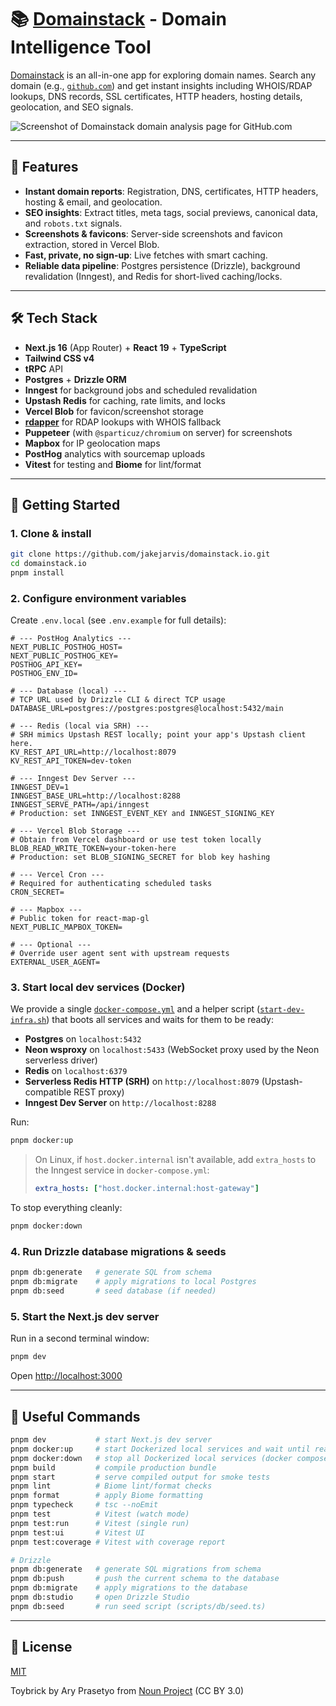 # 📚 [Domainstack](https://domainstack.io) - Domain Intelligence Tool

[Domainstack](https://domainstack.io) is an all-in-one app for exploring domain names. Search any domain (e.g., [`github.com`](https://domainstack.io/github.com)) and get instant insights including WHOIS/RDAP lookups, DNS records, SSL certificates, HTTP headers, hosting details, geolocation, and SEO signals.

![Screenshot of Domainstack domain analysis page for GitHub.com](https://github.com/user-attachments/assets/5a13d2c5-2d1c-4f70-bc52-a2742d43ebc6)

---

## 🚀 Features

- **Instant domain reports**: Registration, DNS, certificates, HTTP headers, hosting & email, and geolocation.
- **SEO insights**: Extract titles, meta tags, social previews, canonical data, and `robots.txt` signals.
- **Screenshots & favicons**: Server-side screenshots and favicon extraction, stored in Vercel Blob.
- **Fast, private, no sign-up**: Live fetches with smart caching.
- **Reliable data pipeline**: Postgres persistence (Drizzle), background revalidation (Inngest), and Redis for short-lived caching/locks.

---

## 🛠️ Tech Stack

- **Next.js 16** (App Router) + **React 19** + **TypeScript**
- **Tailwind CSS v4**
- **tRPC** API
- **Postgres** + **Drizzle ORM**
- **Inngest** for background jobs and scheduled revalidation
- **Upstash Redis** for caching, rate limits, and locks
- **Vercel Blob** for favicon/screenshot storage
- [**rdapper**](https://github.com/jakejarvis/rdapper) for RDAP lookups with WHOIS fallback
- **Puppeteer** (with `@sparticuz/chromium` on server) for screenshots
- **Mapbox** for IP geolocation maps
- **PostHog** analytics with sourcemap uploads
- **Vitest** for testing and **Biome** for lint/format

---

## 🌱 Getting Started

### 1. Clone & install

```bash
git clone https://github.com/jakejarvis/domainstack.io.git
cd domainstack.io
pnpm install
```

### 2. Configure environment variables

Create `.env.local` (see `.env.example` for full details):

```env
# --- PostHog Analytics ---
NEXT_PUBLIC_POSTHOG_HOST=
NEXT_PUBLIC_POSTHOG_KEY=
POSTHOG_API_KEY=
POSTHOG_ENV_ID=

# --- Database (local) ---
# TCP URL used by Drizzle CLI & direct TCP usage
DATABASE_URL=postgres://postgres:postgres@localhost:5432/main

# --- Redis (local via SRH) ---
# SRH mimics Upstash REST locally; point your app's Upstash client here.
KV_REST_API_URL=http://localhost:8079
KV_REST_API_TOKEN=dev-token

# --- Inngest Dev Server ---
INNGEST_DEV=1
INNGEST_BASE_URL=http://localhost:8288
INNGEST_SERVE_PATH=/api/inngest
# Production: set INNGEST_EVENT_KEY and INNGEST_SIGNING_KEY

# --- Vercel Blob Storage ---
# Obtain from Vercel dashboard or use test token locally
BLOB_READ_WRITE_TOKEN=your-token-here
# Production: set BLOB_SIGNING_SECRET for blob key hashing

# --- Vercel Cron ---
# Required for authenticating scheduled tasks
CRON_SECRET=

# --- Mapbox ---
# Public token for react-map-gl
NEXT_PUBLIC_MAPBOX_TOKEN=

# --- Optional ---
# Override user agent sent with upstream requests
EXTERNAL_USER_AGENT=
```

### 3. Start local dev services (Docker)

We provide a single [`docker-compose.yml`](docker-compose.yml) and a helper script ([`start-dev-infra.sh`](scripts/start-dev-infra.sh)) that boots all services and waits for them to be ready:

- **Postgres** on `localhost:5432`
- **Neon wsproxy** on `localhost:5433` (WebSocket proxy used by the Neon serverless driver)
- **Redis** on `localhost:6379`
- **Serverless Redis HTTP (SRH)** on `http://localhost:8079` (Upstash-compatible REST proxy)
- **Inngest Dev Server** on `http://localhost:8288`

Run:

```bash
pnpm docker:up
```

> On Linux, if `host.docker.internal` isn't available, add `extra_hosts` to the Inngest service in `docker-compose.yml`:
>
> ```yaml
> extra_hosts: ["host.docker.internal:host-gateway"]
> ```

To stop everything cleanly:

```bash
pnpm docker:down
```

### 4. Run Drizzle database migrations & seeds

```bash
pnpm db:generate   # generate SQL from schema
pnpm db:migrate    # apply migrations to local Postgres
pnpm db:seed       # seed database (if needed)
```

### 5. Start the Next.js dev server

Run in a second terminal window:

```bash
pnpm dev
```

Open [http://localhost:3000](http://localhost:3000)

---

## 🧰 Useful Commands

```bash
pnpm dev           # start Next.js dev server
pnpm docker:up     # start Dockerized local services and wait until ready
pnpm docker:down   # stop all Dockerized local services (docker compose down)
pnpm build         # compile production bundle
pnpm start         # serve compiled output for smoke tests
pnpm lint          # Biome lint/format checks
pnpm format        # apply Biome formatting
pnpm typecheck     # tsc --noEmit
pnpm test          # Vitest (watch mode)
pnpm test:run      # Vitest (single run)
pnpm test:ui       # Vitest UI
pnpm test:coverage # Vitest with coverage report

# Drizzle
pnpm db:generate   # generate SQL migrations from schema
pnpm db:push       # push the current schema to the database
pnpm db:migrate    # apply migrations to the database
pnpm db:studio     # open Drizzle Studio
pnpm db:seed       # run seed script (scripts/db/seed.ts)
```

---

## 📜 License

[MIT](LICENSE)

Toybrick by Ary Prasetyo from [Noun Project](https://thenounproject.com/browse/icons/term/toybrick/) (CC BY 3.0)
